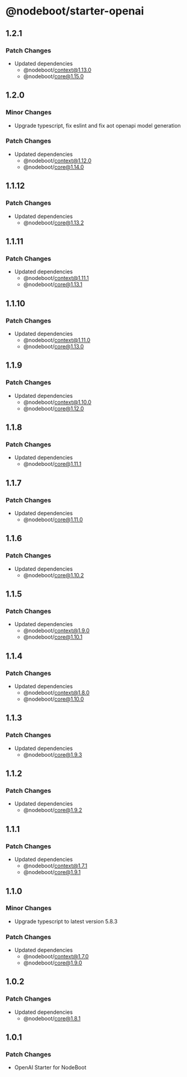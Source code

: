 # @nodeboot/starter-openai

## 1.2.1

### Patch Changes

-   Updated dependencies
    -   @nodeboot/context@1.13.0
    -   @nodeboot/core@1.15.0

## 1.2.0

### Minor Changes

-   Upgrade typescript, fix eslint and fix aot openapi model generation

### Patch Changes

-   Updated dependencies
    -   @nodeboot/context@1.12.0
    -   @nodeboot/core@1.14.0

## 1.1.12

### Patch Changes

-   Updated dependencies
    -   @nodeboot/core@1.13.2

## 1.1.11

### Patch Changes

-   Updated dependencies
    -   @nodeboot/context@1.11.1
    -   @nodeboot/core@1.13.1

## 1.1.10

### Patch Changes

-   Updated dependencies
    -   @nodeboot/context@1.11.0
    -   @nodeboot/core@1.13.0

## 1.1.9

### Patch Changes

-   Updated dependencies
    -   @nodeboot/context@1.10.0
    -   @nodeboot/core@1.12.0

## 1.1.8

### Patch Changes

-   Updated dependencies
    -   @nodeboot/core@1.11.1

## 1.1.7

### Patch Changes

-   Updated dependencies
    -   @nodeboot/core@1.11.0

## 1.1.6

### Patch Changes

-   Updated dependencies
    -   @nodeboot/core@1.10.2

## 1.1.5

### Patch Changes

-   Updated dependencies
    -   @nodeboot/context@1.9.0
    -   @nodeboot/core@1.10.1

## 1.1.4

### Patch Changes

-   Updated dependencies
    -   @nodeboot/context@1.8.0
    -   @nodeboot/core@1.10.0

## 1.1.3

### Patch Changes

-   Updated dependencies
    -   @nodeboot/core@1.9.3

## 1.1.2

### Patch Changes

-   Updated dependencies
    -   @nodeboot/core@1.9.2

## 1.1.1

### Patch Changes

-   Updated dependencies
    -   @nodeboot/context@1.7.1
    -   @nodeboot/core@1.9.1

## 1.1.0

### Minor Changes

-   Upgrade typescript to latest version 5.8.3

### Patch Changes

-   Updated dependencies
    -   @nodeboot/context@1.7.0
    -   @nodeboot/core@1.9.0

## 1.0.2

### Patch Changes

-   Updated dependencies
    -   @nodeboot/core@1.8.1

## 1.0.1

### Patch Changes

-   OpenAI Starter for NodeBoot
